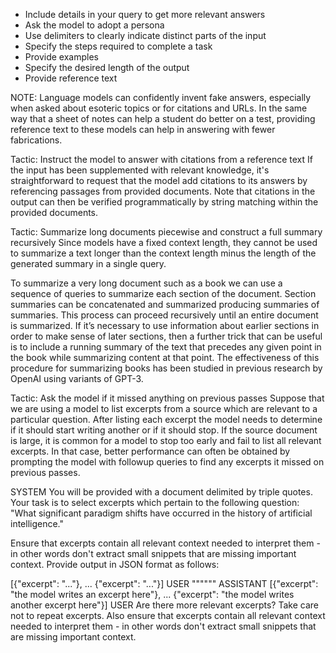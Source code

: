 - Include details in your query to get more relevant answers
- Ask the model to adopt a persona
- Use delimiters to clearly indicate distinct parts of the input
- Specify the steps required to complete a task
- Provide examples
- Specify the desired length of the output
- Provide reference text

NOTE: Language models can confidently invent fake answers, especially when asked about esoteric topics or for citations and URLs. In the same way that a sheet of notes can help a student do better on a test, providing reference text to these models can help in answering with fewer fabrications.







Tactic: Instruct the model to answer with citations from a reference text If the input has been supplemented with relevant knowledge, it's straightforward to request that the model add citations to its answers by referencing passages from provided documents. Note that citations in the output can then be verified programmatically by string matching within the provided documents.




Tactic: Summarize long documents piecewise and construct a full summary recursively Since models have a fixed context length, they cannot be used to summarize a text longer than the context length minus the length of the generated summary in a single query.

To summarize a very long document such as a book we can use a sequence of queries to summarize each section of the document. Section summaries can be concatenated and summarized producing summaries of summaries. This process can proceed recursively until an entire document is summarized. If it’s necessary to use information about earlier sections in order to make sense of later sections, then a further trick that can be useful is to include a running summary of the text that precedes any given point in the book while summarizing content at that point. The effectiveness of this procedure for summarizing books has been studied in previous research by OpenAI using variants of GPT-3.











Tactic: Ask the model if it missed anything on previous passes Suppose that we are using a model to list excerpts from a source which are relevant to a particular question. After listing each excerpt the model needs to determine if it should start writing another or if it should stop. If the source document is large, it is common for a model to stop too early and fail to list all relevant excerpts. In that case, better performance can often be obtained by prompting the model with followup queries to find any excerpts it missed on previous passes.

SYSTEM You will be provided with a document delimited by triple quotes. Your task is to select excerpts which pertain to the following question: "What significant paradigm shifts have occurred in the history of artificial intelligence."

Ensure that excerpts contain all relevant context needed to interpret them - in other words don't extract small snippets that are missing important context. Provide output in JSON format as follows:

[{"excerpt": "..."}, ... {"excerpt": "..."}] USER """""" ASSISTANT [{"excerpt": "the model writes an excerpt here"}, ... {"excerpt": "the model writes another excerpt here"}] USER Are there more relevant excerpts? Take care not to repeat excerpts. Also ensure that excerpts contain all relevant context needed to interpret them - in other words don't extract small snippets that are missing important context.
